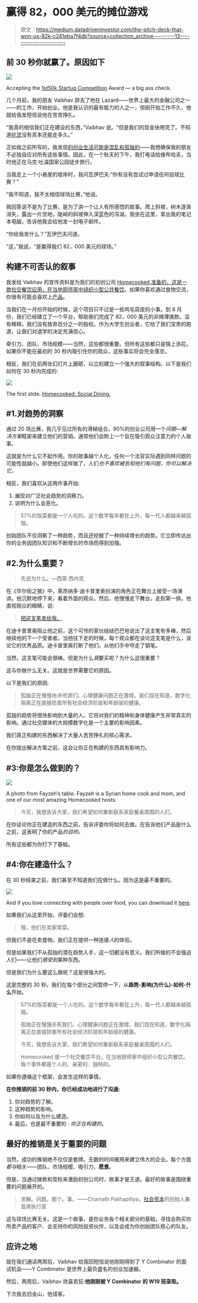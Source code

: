 # 赢得 82，000 美元的摊位游戏

> 原文：<https://medium.datadriveninvestor.com/the-pitch-deck-that-won-us-82k-c241eba7f4db?source=collection_archive---------13----------------------->

## 前 30 秒你就赢了。原因如下

![](img/df68ef5ee624e54ff3cd0c7544844cbe.png)

Accepting the [1st50k Startup Competition](http://1st50k.org) Award — a big ass check.

几个月前，我的朋友 Vaibhav 辞去了他在 Lazard——世界上最大的金融公司之一——的工作，开始创业。他是我认识的最有能力的人之一，但刚开始工作不久，他就给我发短信说他在苦苦挣扎。

“我真的相信我们正在建设的东西，”Vaibhav 说。“但是我们的现金快用完了。不知道[吃货](http://thefoodieapp.com)没有资本还能走多久。”

正如我之前所写的，我发现[的创业生活可能是混乱和孤独的](https://medium.com/@talldarkandhojung/finding-balance-in-chaos-a-dropout-startup-ceos-take-1f2ec269768a)——我想确保我的朋友不必独自应对所有这些事情。因此，在一个秋天的下午，我打电话给维布哈夫，当时他正在马克·吐温国家公园徒步旅行。

当我走上一个小悬崖的堤岸时，我问瓦伊巴夫:“你有没有尝试过申请任何投球比赛？”

“我不知道，我不太相信球场比赛，”他说。

我回答说不是为了比赛，是为了讲一个让人有所感悟的故事。爬上斜坡，树木逐渐消失，露出一片空地，陡峭的斜坡伸入深蓝色的泻湖。我坐在这里，拿出我的笔记本电脑，告诉他我会给他发一封电子邮件。

“你给我发什么？”瓦伊巴夫问道。

“这，”我说，“是赢得我们 82，000 美元的球场。”

## 构建不可否认的叙事

我发给 Vaibhav 的宣传资料是为我们的初创公司 [Homecooked 准备的，这是一款社交餐饮应用，在当地厨师家中组织小型公共餐饮](http://www.homecooked.io)。如果你喜欢通过食物交流，你很有可能会喜欢上[产品](http://bit.ly/homecookedsocialdining)。

当我们在一月份开始的时候，这个项目只不过是一些鸡毛蒜皮的小事。到 8 月份，我们已经建立了一个平台，帮助我们完成了 82，000 美元的非摊薄拨款。没有稀释。我们没有放弃百分之一的股权。作为大学生创业者，它给了我们宝贵的跑道，让我们对退学的决定充满信心。

牵引力、团队、市场规模——当然，这些都很重要。但所有这些都只是锦上添花。如果你不能在最初的 30 秒内吸引住你的观众，这些事实将会完全落空。

相反，我们在前两张幻灯片上磨砺，以立刻建立一个强大的叙事结构。以下是我们如何在 30 秒内完成的:

![](img/361cdc50022f0729cae502c6f593d7db.png)

The first slide. [Homecooked: Social Dining.](http://bit.ly/homecookedsocialdining)

## #1.对趋势的洞察

通过 20 场比赛，我几乎见过所有的滑梯组合。90%的创业公司用一个*问题—解决方案*框架来建立他们的营销。通常他们会附上一个旨在吸引观众注意力的个人故事。

这就是为什么它不起作用。你的故事越个人化，任何一个法官实际遇到同样问题的可能性就越小。即使他们这样做了，人们*也不喜欢被告知他们有问题，你可以解决它。*

相反，我们喜欢从这两件事开始:

1.  展现对广泛社会趋势的洞察力。
2.  说明为什么会恶化。

> 57%的饭菜都是一个人吃的。这个数字每年都在上升，每一代人都越来越孤独。

创始团队不仅洞察了一种趋势，而且还挖掘了一种持续增长的趋势。它立即传达出你的业务因团队知识和不断增长的市场而得到加强。

## #2.为什么重要？

> 先说为什么。—西蒙·西内克

在《华尔街之狼》中，莱昂纳多·迪卡普里奥扮演的角色正在舞台上接受一场演讲。他沉默地停下来，看着外面的观众。然后，他慢慢走下舞台，走到第一排。他直视观众的眼睛，说:

> [把这支笔卖给我。](https://www.youtube.com/watch?v=ftFAbPnNYrg)

在迪卡普里奥阻止他之前，这个可怜的家伙结结巴巴地说出了这支笔有多棒，然后继续他的下一个受害者。当他往下走的时候，每个观众都在谈论这支笔是什么，谈论它的优秀品质。迪卡普里奥打断了他们，从他们手中夺走了钢笔。

当然，这支笔可能会很棒。但是为什么*我*要买呢？为什么这很重要？

这与你做什么无关。这就是世界需要它的原因。

以下是我们的原因:

> 孤独正在慢慢地*杀死我们*。心理健康问题正在激增。我们现在知道，数字化隔离正在直接损害所有社会经济阶层和年龄层的健康。

孤独的趋势将很快影响到大量的人。它将对我们的精神和身体健康产生非常真实的影响。通过社交媒体的大规模数字化是一个主要的影响因素。

我们真正构建的东西解决了大量人苦苦挣扎的核心需求。

在你提出解决方案之前，这会让你正在构建的东西具有影响力。

## #3:你是怎么做到的？

![](img/4fad7ff5acdb67e12a07b7fa3516affb.png)

A photo from Fayzeh’s table. Fayzeh is a Syrian home cook and mom, and one of our most amazing Homecooked hosts.

> 今天，我想告诉大家，我们希望如何重新联系家庭餐桌周围的人们。

在你谈论你正在建造的东西之前，告诉评委你将如何去做。在告诉他们产品是什么之前，这表明了你的产品*的目的。*

所有这些都为你打下了基础。

## #4:你在建造什么？

在 30 秒结束之前，我们甚至不知道我们在做什么。因为这是最不重要的。

![](img/68bb7db362980d83369407d4fa8c7fab.png)

And if you love connecting with people over food, you can download it [here](http://bit.ly/homecookedsocialdining).

如果我们从这里开始，评委们会想:

> 哦，他们在卖家常菜。

但我们不是在卖食物。我们正在提供一种连接*人*的体验。

但是如果我们不从孤独的潜在趋势入手，这一切都没有意义。我们所做的不会强迫人们——让他们*感受到*某种东西。

但是我们为什么要这么做呢？这是很强大的。

这是完整的 30 秒。我们在每个部分之间暂停一下，从**趋势-影响(为什么)-如何-什么**开始。

> 57%的饭菜都是一个人吃的。这个数字每年都在上升，每一代人都越来越孤独。
> 
> 孤独正在慢慢杀死我们。心理健康问题正在激增。我们现在知道，数字化隔离正在直接损害所有社会经济阶层和年龄层的健康。
> 
> 今天，我想告诉大家，我们希望如何重新联系家庭餐桌周围的人们。
> 
> Homecooked 是一个社交餐饮平台，在当地厨师家中组织小型公共餐饮。每个事件都是个人的、亲密的、独特的。

如果你遵循这个框架，会发生这样的事情。

**在你推销的前 30 秒内，你已经成功地进行了沟通:**

1.  你对趋势的了解。
2.  这种趋势的影响。
3.  你如何以及为什么建造。
4.  最后，也是最不重要的 : *你正在构建的*。

## 最好的推销是关于重要的问题

当然，成功的推销绝不仅仅是套牌。无数的时间被用来建立伟大的企业。每个方面*都与*相关——团队、市场规模、吸引力、**愿景**。

但是，当通过拨款和竞标来激励初创公司时，故事才是王道。最好的故事是围绕重要的问题展开的。

> 求解。问题。那个。事。——Chamath Palihapitiya，[社会资本](https://www.socialcapital.com/)的创始人兼首席执行官

这与球场比赛无关。这是一个故事，是你业务各个相关部分的基础，寻找会购买你所卖产品的客户、会支持你的风险投资伙伴，以及会成为你创始团队核心的队友。

## 应许之地

就在我们通话两周后，Vaibhav 给我回短信说他刚刚得到了 Y Combinator 的面试机会——Y Combinator 是世界上最负盛名的创业加速器。

然后，两周后，Vaibhav 欣喜若狂:**他刚刚被 Y Combinator 的 W19 班录取。**

下次我去旧金山，他请客。